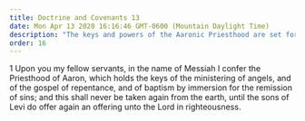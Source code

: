 ```yaml
---
title: Doctrine and Covenants 13
date: Mon Apr 13 2020 16:16:46 GMT-0600 (Mountain Daylight Time)
description: "The keys and powers of the Aaronic Priesthood are set forth."
order: 16
---
```


1 Upon you my fellow servants, in the name of Messiah I confer the Priesthood of Aaron, which holds the keys of the ministering of angels, and of the gospel of repentance, and of baptism by immersion for the remission of sins; and this shall never be taken again from the earth, until the sons of Levi do offer again an offering unto the Lord in righteousness.
